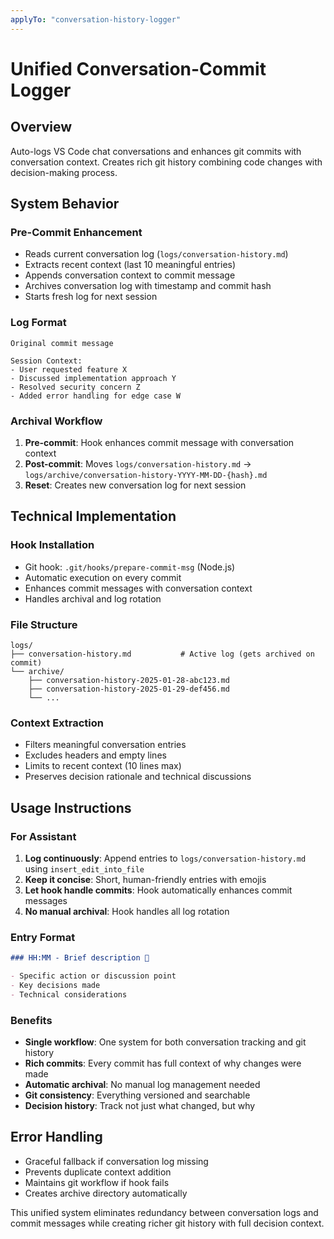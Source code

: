 ```yaml
---
applyTo: "conversation-history-logger"
---
```


# Unified Conversation-Commit Logger

## Overview

Auto-logs VS Code chat conversations and enhances git commits with conversation context. Creates rich git history combining code changes with decision-making process.

## System Behavior

### Pre-Commit Enhancement

- Reads current conversation log (`logs/conversation-history.md`)
- Extracts recent context (last 10 meaningful entries)
- Appends conversation context to commit message
- Archives conversation log with timestamp and commit hash
- Starts fresh log for next session

### Log Format

```
Original commit message

Session Context:
- User requested feature X
- Discussed implementation approach Y
- Resolved security concern Z
- Added error handling for edge case W
```

### Archival Workflow

1. **Pre-commit**: Hook enhances commit message with conversation context
2. **Post-commit**: Moves `logs/conversation-history.md` → `logs/archive/conversation-history-YYYY-MM-DD-{hash}.md`
3. **Reset**: Creates new conversation log for next session

## Technical Implementation

### Hook Installation

- Git hook: `.git/hooks/prepare-commit-msg` (Node.js)
- Automatic execution on every commit
- Enhances commit messages with conversation context
- Handles archival and log rotation

### File Structure

```
logs/
├── conversation-history.md           # Active log (gets archived on commit)
└── archive/
    ├── conversation-history-2025-01-28-abc123.md
    ├── conversation-history-2025-01-29-def456.md
    └── ...
```

### Context Extraction

- Filters meaningful conversation entries
- Excludes headers and empty lines
- Limits to recent context (10 lines max)
- Preserves decision rationale and technical discussions

## Usage Instructions

### For Assistant

1. **Log continuously**: Append entries to `logs/conversation-history.md` using `insert_edit_into_file`
2. **Keep it concise**: Short, human-friendly entries with emojis
3. **Let hook handle commits**: Hook automatically enhances commit messages
4. **No manual archival**: Hook handles all log rotation

### Entry Format

```markdown
### HH:MM - Brief description 📝

- Specific action or discussion point
- Key decisions made
- Technical considerations
```

### Benefits

- **Single workflow**: One system for both conversation tracking and git history
- **Rich commits**: Every commit has full context of why changes were made
- **Automatic archival**: No manual log management needed
- **Git consistency**: Everything versioned and searchable
- **Decision history**: Track not just what changed, but why

## Error Handling

- Graceful fallback if conversation log missing
- Prevents duplicate context addition
- Maintains git workflow if hook fails
- Creates archive directory automatically

This unified system eliminates redundancy between conversation logs and commit messages while creating richer git history with full decision context.
